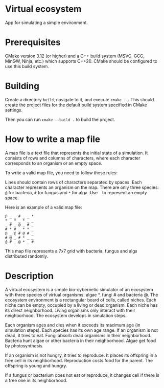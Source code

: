 # Virtual ecosystem

App for simulating a simple environment.

# Prerequisites

CMake version 3.12 (or higher) and a C++ build system (MSVC, GCC, MinGW, Ninja, etc.)
which supports C++20. CMake should be configured to use this build system.

# Building

Create a directory `build`, navigate to it, and execute `cmake ..`.
This should create the project files for the default build system
specified in CMake settings.

Then you can run `cmake --build .` to build the project.

# How to write a map file

A map file is a text file that represents the initial state of a simulation.
It consists of rows and columns of characters, where each character corresponds to an organism or an empty space.

To write a valid map file, you need to follow these rules:

Lines should contain rows of characters separated by spaces.
Each character represents an organism on the map.
There are only three species: `@` for bacteria, `#` for fungus and `*` for alga.
Use `_` to represent an empty space.

Here is an example of a valid map file:
```
@ _ _ # _ _ *
* _ * _ * _ _
_ # _ @ _ # _
# * # _ * * _
@ _ @ # @ # _
# @ _ # * _ _
@ # _ @ * _ #
```
This map file represents a 7x7 grid with bacteria, fungus and alga distributed randomly.

# Description

A virtual ecosystem is a simple bio-cybernetic simulator of an ecosystem with three species of virtual organisms:
algae *, fungi # and bacteria @. The ecosystem environment is a rectangular board of cells, called niches.
Each niche can be empty, occupied by a living or dead organism. Each niche has its direct neighborhood.
Living organisms only interact with their neighborhood. The ecosystem develops in simulation steps.

Each organism ages and dies when it exceeds its maximum age (in simulation steps). Each species has its own age range.
If an organism is not dead, it tries to eat. Fungi absorb dead organisms in their neighborhood.
Bacteria hunt algae or other bacteria in their neighborhood. Algae get food by photosynthesis.

If an organism is not hungry, it tries to reproduce. It places its offspring in a free cell in its neighborhood.
Reproduction costs food for the parent. The offspring is young and hungry.

If a fungus or bacterium does not eat or reproduce, it changes cell if there is a free one in its neighborhood.
